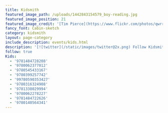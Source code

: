 ```yaml
---
title: Kidsmith
featured_image_path: /uploads/1442843154579_boy-reading.jpg
featured_image_position: 21
featured_image_credit: '[Tim Pierce](https://www.flickr.com/photos/qwrrty/)'
fancy_font: Cabin-sketch
category: kidsmith
layout: page-category
include_description: events/kids.html
description: '[![twitter](/static/images/twitter@2x.png) Follow Kidsmith on Twitter](https://twitter.com/kidsmithbooks)'
follow: true
Kids:
  - '9781484728208'
  - '9780062377012'
  - '9780545433167'
  - '9780399257742'
  - '99780590353427'
  - '9780316324908'
  - '9781338029994'
  - '9780062278227'
  - '9781484722626'
  - '9780140564341'
---
```



